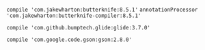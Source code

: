 
`compile 'com.jakewharton:butterknife:8.5.1'`
`annotationProcessor 'com.jakewharton:butterknife-compiler:8.5.1'`


`compile 'com.github.bumptech.glide:glide:3.7.0'`


`compile 'com.google.code.gson:gson:2.8.0'`
